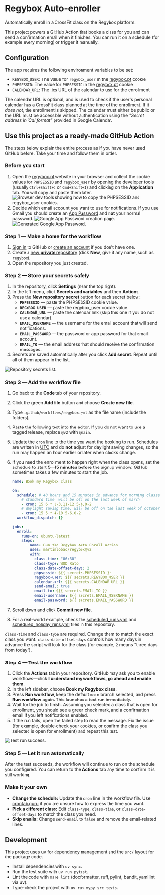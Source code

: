 # Regybox Auto-enroller

Automatically enroll in a CrossFit class on the Regybox platform.

This project powers a GitHub Action that books a class for you and can send a confirmation email when it finishes. You can run it on a schedule (for example every morning) or trigger it manually.

## Configuration

The app requires the following environment variables to be set:

- `REGYBOX_USER`: The value for `regybox_user` in the [regybox.pt](https://www.regybox.pt/app/app_nova/index.php) cookie
- `PHPSESSID`: The value for `PHPSESSID` in the [regybox.pt](https://www.regybox.pt/app/app_nova/index.php) cookie
- `CALENDAR_URL`: The .ics URL of the calendar to use for the enrollment

The calendar URL is optional, and is used to check if the user's personal calendar has a CrossFit class planned at the time of the enrollment. If it _does not_, the enrollment is skipped. The calendar must either be public or the URL must be accessible without authentication using the _"Secret address in iCal format"_ provided in Google Calendar.

## Use this project as a ready-made GitHub Action

The steps below explain the entire process as if you have never used GitHub before. Take your time and follow them in order.

### Before you start

1. Open the [regybox.pt](https://www.regybox.pt/app/app_nova/index.php) website in your browser and collect the cookie values for `PHPSESSID` and `regybox_user` by opening the developer tools (usually `Ctrl+Shift+I` or `Cmd+Shift+I`) and clicking on the **Application** tab. You will copy and paste them later.
   ![Browser dev tools showing how to copy the PHPSESSID and regybox_user cookies.](./static/cookies.png)
2. Decide which email account you want to use for notifications. If you use Gmail you should create an [App Password](https://myaccount.google.com/apppasswords) and **not** your normal password.
   ![Google App Password creation page.](./static/create-app-password.png)
   ![Generated Google App Password.](./static/app-password.png)

### Step 1 — Make a home for the workflow

1. [Sign in](https://github.com/login) to GitHub or [create an account](https://github.com/signup) if you don't have one.
2. Create a [new **private** repository](https://github.com/new) (click **New**, give it any name, such as `regybox`).
3. Open the repository you just created.

### Step 2 — Store your secrets safely

1. In the repository, click **Settings** (near the top right).
2. In the left menu, click **Secrets and variables** and then **Actions**.
3. Press the **New repository secret** button for each secret below:
   - **`PHPSESSID`** — paste the PHPSESSID cookie value.
   - **`REGYBOX_USER`** — paste the regybox_user cookie value.
   - **`CALENDAR_URL`** — paste the calendar link (skip this one if you do not use a calendar).
   - **`EMAIL_USERNAME`** — the username for the email account that will send notifications.
   - **`EMAIL_PASSWORD`** — the password or app password for that email account.
   - **`EMAIL_TO`** — the email address that should receive the confirmation messages.
4. Secrets are saved automatically after you click **Add secret**. Repeat until all of them appear in the list.

![Repository secrets list.](./static/repo-secrets.png)

### Step 3 — Add the workflow file

1. Go back to the **Code** tab of your repository.
2. Click the green **Add file** button and choose **Create new file**.
3. Type `.github/workflows/regybox.yml` as the file name (include the folders).
4. Paste the following text into the editor. If you do not want to use a tagged release, replace `@v2` with `@main`.
5. Update the `cron` line to the time you want the booking to run. Schedules are written in [UTC](https://en.wikipedia.org/wiki/Coordinated_Universal_Time) and do **not** adjust for daylight saving changes, so the run may happen an hour earlier or later when clocks change.
6. If you need the enrollment to happen right when the class opens, set the schedule to start **5—15 minutes before** the signup window. GitHub sometimes takes a few minutes to start the job.

   ```yaml
   name: Book my Regybox class

   on:
     schedule: # 48 hours and 15 minutes in advance for morning classes on weekdays
       # standard time, will be off on the last week of march
       - cron: 15 6 * 1-3,11-12 5-6,0-2
       # daylight saving time, will be off on the last week of october
       - cron: 15 5 * 4-10 5-6,0-2
     workflow_dispatch: {}

   jobs:
     enroll:
       runs-on: ubuntu-latest
       steps:
         - name: Run the Regybox Auto Enroll action
           uses: martimlobao/regybox@v2
           with:
             class-time: "06:30"
             class-type: WOD Rato
             class-date-offset-days: 2
             phpsessid: ${{ secrets.PHPSESSID }}
             regybox-user: ${{ secrets.REGYBOX_USER }}
             calendar-url: ${{ secrets.CALENDAR_URL }}
             send-email: true
             email-to: ${{ secrets.EMAIL_TO }}
             email-username: ${{ secrets.EMAIL_USERNAME }}
             email-password: ${{ secrets.EMAIL_PASSWORD }}
   ```

7. Scroll down and click **Commit new file**.
8. For a real-world example, check the [scheduled_runs.yml](.github/workflows/scheduled_runs.yml) and [scheduled_holiday_runs.yml](.github/workflows/scheduled_holiday_runs.yml) files in this repository.

`class-time` and `class-type` are required. Change them to match the exact class you want. `class-date-offset-days` controls how many days in advance the script will look for the class (for example, `2` means "three days from today").

### Step 4 — Test the workflow

1. Click the **Actions** tab in your repository. GitHub may ask you to enable workflows—click **I understand my workflows, go ahead and enable them**.
2. In the left sidebar, choose **Book my Regybox class**.
3. Press **Run workflow**, keep the default `main` branch selected, and press **Run workflow** again. This launches a test run immediately.
4. Wait for the job to finish. Assuming you selected a class that is open for enrollment, you should see a green check mark, and a confirmation email if you left notifications enabled.
5. If the run fails, open the failed step to read the message. Fix the issue (for example, double-check your cookies, or confirm the class you selected is open for enrollment) and repeat this test.

![Test run success.](./static/enroll-runs.png)

### Step 5 — Let it run automatically

After the test succeeds, the workflow will continue to run on the schedule you configured. You can return to the **Actions** tab any time to confirm it is still working.

### Make it your own

- **Change the schedule:** Update the `cron` line in the workflow file. Use [crontab.guru](https://crontab.guru/) if you are unsure how to express the time you want.
- **Pick a different class:** Edit `class-type`, `class-time`, or `class-date-offset-days` to match the class you need.
- **Skip emails:** Change `send-email` to `false` and remove the email-related lines.

## Development

This project uses [uv](https://docs.astral.sh/uv/) for dependency management and the `src/` layout for the package code.

- Install dependencies with `uv sync`.
- Run the test suite with `uv run pytest`.
- Lint the code with `make lint` (docformatter, ruff, pylint, bandit, yamllint via uv).
- Type-check the project with `uv run mypy src tests`.

